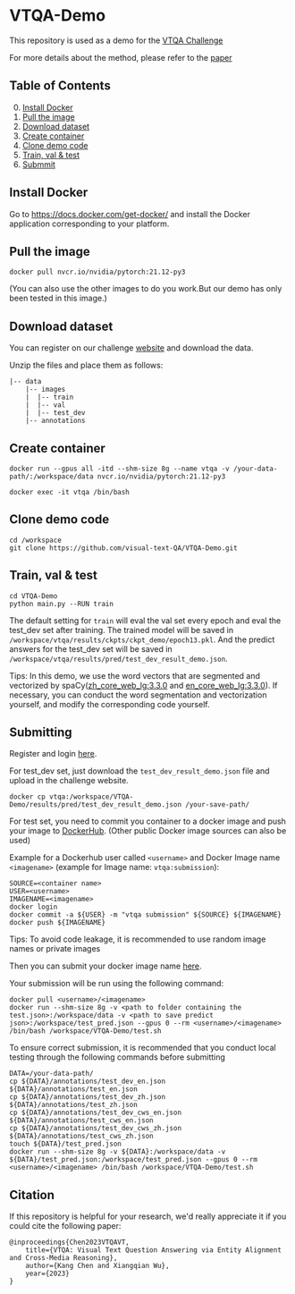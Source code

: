 # VTQA-Demo

This repository is used as a demo for the [VTQA Challenge](https://visual-text-qa.github.io/)

For more details about the method, please refer to the [paper](https://arxiv.org/abs/2303.02635)

## Table of Contents

0. [Install Docker](#Prerequisites)
0. [Pull the image](#Training)
0. [Download dataset](#Validation-and-Testing)
0. [Create container](#Pretrained-models)
0. [Clone demo code](#Pretrained-models)
0. [Train, val & test](#citation)
0. [Submmit](#citation)

## Install Docker

Go to <https://docs.docker.com/get-docker/> and install the Docker application corresponding to your platform.

## Pull the image

```
docker pull nvcr.io/nvidia/pytorch:21.12-py3
```

(You can also use the other images to do you work.But our demo has only been tested in this image.)

## Download dataset

You can register on our challenge [website](http://vtqa-challenge.fixtankwun.top:20010/) and download the data.

Unzip the files and place them as follows:

```angular2html
|-- data
    |-- images
    |  |-- train
    |  |-- val
    |  |-- test_dev
    |-- annotations
```

## Create container

```
docker run --gpus all -itd --shm-size 8g --name vtqa -v /your-data-path/:/workspace/data nvcr.io/nvidia/pytorch:21.12-py3
```

```
docker exec -it vtqa /bin/bash
```

## Clone demo code

```
cd /workspace
git clone https://github.com/visual-text-QA/VTQA-Demo.git
```

## Train, val & test

```
cd VTQA-Demo
python main.py --RUN train
```

The default setting for `train` will eval the val set every epoch and eval the test_dev set after training. The trained model will be saved in `/workspace/vtqa/results/ckpts/ckpt_demo/epoch13.pkl`. And the predict answers for the test_dev set will be saved in `/workspace/vtqa/results/pred/test_dev_result_demo.json`.

Tips: In this demo, we use the word vectors that are segmented and vectorized by spaCy([zh_core_web_lg:3.3.0](https://github.com/explosion/spacy-models/releases/tag/zh_core_web_lg-3.3.0) and [en_core_web_lg:3.3.0](https://github.com/explosion/spacy-models/releases/tag/en_core_web_lg-3.3.0)). If necessary, you can conduct the word segmentation and vectorization yourself, and modify the corresponding code yourself.

## Submitting

Register and login [here](http://vtqa-challenge.fixtankwun.top:20010/).

For test_dev set, just download the `test_dev_result_demo.json` file and upload in the challenge website.

```
docker cp vtqa:/workspace/VTQA-Demo/results/pred/test_dev_result_demo.json /your-save-path/
```

For test set, you need to commit you container to a docker image and push your image to [DockerHub](https://hub.docker.com/). (Other public Docker image sources can also be used)

Example for a Dockerhub user called `<username>` and Docker Image name `<imagename>` (example for Image name: `vtqa:submission`):
```
SOURCE=<container name>
USER=<username>
IMAGENAME=<imagename>
docker login
docker commit -a ${USER} -m "vtqa submission" ${SOURCE} ${IMAGENAME}
docker push ${IMAGENAME}
```

Tips: To avoid code leakage, it is recommended to use random image names or private images

Then you can submit your docker image name [here](http://vtqa-challenge.fixtankwun.top:20010/).

Your submission will be run using the following command: 

```
docker pull <username>/<imagename>
docker run --shm-size 8g -v <path to folder containing the test.json>:/workspace/data -v <path to save predict json>:/workspace/test_pred.json --gpus 0 --rm <username>/<imagename> /bin/bash /workspace/VTQA-Demo/test.sh
```

To ensure correct submission, it is recommended that you conduct local testing through the following commands before submitting

```
DATA=/your-data-path/
cp ${DATA}/annotations/test_dev_en.json ${DATA}/annotations/test_en.json 
cp ${DATA}/annotations/test_dev_zh.json ${DATA}/annotations/test_zh.json 
cp ${DATA}/annotations/test_dev_cws_en.json ${DATA}/annotations/test_cws_en.json 
cp ${DATA}/annotations/test_dev_cws_zh.json ${DATA}/annotations/test_cws_zh.json
touch ${DATA}/test_pred.json
docker run --shm-size 8g -v ${DATA}:/workspace/data -v ${DATA}/test_pred.json:/workspace/test_pred.json --gpus 0 --rm <username>/<imagename> /bin/bash /workspace/VTQA-Demo/test.sh
```

## Citation

If this repository is helpful for your research, we'd really appreciate it if you could cite the following paper:

```
@inproceedings{Chen2023VTQAVT, 
    title={VTQA: Visual Text Question Answering via Entity Alignment and Cross-Media Reasoning}, 
    author={Kang Chen and Xiangqian Wu}, 
    year={2023} 
}
```
